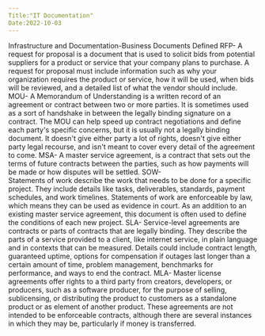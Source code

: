 ```yaml
---
Title:"IT Documentation"
Date:2022-10-03
---
```

Infrastructure and Documentation-Business Documents Defined
RFP-
	A request for proposal is a document that is used to solicit bids from potential suppliers for a product or service that your company plans to purchase. A request for proposal must include information such as why your organization requires the product or service, how it will be used, when bids will be reviewed, and a detailed list of what the vendor should include.
MOU-
	A Memorandum of Understanding is a written record of an agreement or contract between two or more parties. It is sometimes used as a sort of handshake in between the legally binding signature on a contract. The MOU can help speed up contract negotiations and define each party's specific concerns, but it is usually not a legally binding document. It doesn't give either party a lot of rights, doesn't give either party legal recourse, and isn't meant to cover every detail of the agreement to come.
MSA-
	A master service agreement, is a contract that sets out the terms of future contracts between the parties, such as how payments will be made or how disputes will be settled.
SOW-	
	Statements of work describe the work that needs to be done for a specific project. They include details like tasks, deliverables, standards, payment schedules, and work timelines. Statements of work are enforceable by law, which means they can be used as evidence in court. As an addition to an existing master service agreement, this document is often used to define the conditions of each new project.
SLA-
	Service-level agreements are contracts or parts of contracts that are legally binding. They describe the parts of a service provided to a client, like internet service, in plain language and in contexts that can be measured. Details could include contract length, guaranteed uptime, options for compensation if outages last longer than a certain amount of time, problem management, benchmarks for performance, and ways to end the contract.
MLA-
	Master license agreements offer rights to a third party from creators, developers, or producers, such as a software producer, for the purpose of selling, sublicensing, or distributing the product to customers as a standalone product or as element of another product. These agreements are not intended to be enforceable contracts, although there are several instances in which they may be, particularly if money is transferred.
